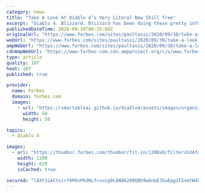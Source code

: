 ```yaml
---
category: news
title: "Take A Look At Diablo 4’s Very Literal New Skill Tree"
excerpt: "Diablo 4. Blizzard. Blizzard has been doing these pretty informative, interesting quarterly updates about the state of development of Diablo 4, which is still several years away, ..."
publishedDateTime: 2020-09-30T06:25:00Z
originalUrl: "https://www.forbes.com/sites/paultassi/2020/09/30/take-a-look-at-diablo-4s-very-literal-new-skill-tree/"
webUrl: "https://www.forbes.com/sites/paultassi/2020/09/30/take-a-look-at-diablo-4s-very-literal-new-skill-tree/"
ampWebUrl: "https://www.forbes.com/sites/paultassi/2020/09/30/take-a-look-at-diablo-4s-very-literal-new-skill-tree/amp/"
cdnAmpWebUrl: "https://www-forbes-com.cdn.ampproject.org/c/s/www.forbes.com/sites/paultassi/2020/09/30/take-a-look-at-diablo-4s-very-literal-new-skill-tree/amp/"
type: article
quality: 107
heat: 107
published: true

provider:
  name: Forbes
  domain: forbes.com
  images:
    - url: "https://smartableai.github.io/diablo4/assets/images/organizations/forbes.com-50x50.jpg"
      width: 50
      height: 50

topics:
  - Diablo 4

images:
  - url: "https://thumbor.forbes.com/thumbor/fit-in/1200x0/filters%3Aformat%28jpg%29/https%3A%2F%2Fspecials-images.forbesimg.com%2Fimageserve%2F5f74853f9293a9c354ae8569%2F0x0.jpg"
    width: 1200
    height: 629
    isCached: true

secured: "lAXY3iACtsirf0PKnPKdNLfcvuig9L6NQ6209QBb9wAnbEJSuEpg2ISnmtW4XvFlLr+oegUwwVf4N8wm8+Lst49eToYdciJT/Pouponw+PJAd4PosCvsNl8MIMBRyzuoHgSTe0Z02wrLkFFwI6NJ4ANNypJmL9xP1au0z0LJ66rb+9/6QFF83nWRJyKZAv/t4W/wbeehgmOWqMYUUxilwrqJtqyES78qQYGGjg880ThYuL01jWp7/jZzV8TjYnOr1zZyQjQRIld/t9VWMKKmT8u6exhVwe83YiogI0ET8hY6BmwF0LNjTPmvAomHwvlFmNzEa38o7BKbrMJVAvNa5FEM4DovGKFYgHLELvAnECc=;Tde/O4ccqJ1ThCO5EFCnEw=="
---
```


